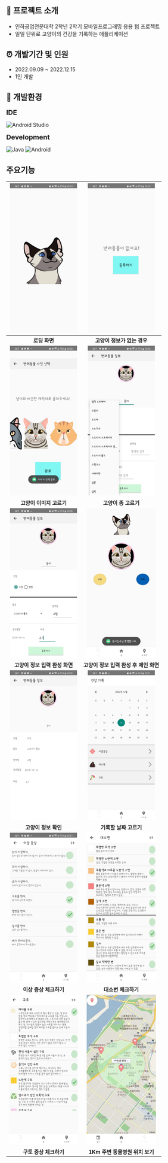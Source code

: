 ## :mag_right: 프로젝트 소개
- 인하공업전문대학 2학년 2학기 모바일프로그래밍 응용 텀 프로젝트
- 일일 단위로 고양이의 건강을 기록하는 애플리케이션
  
## ⏰ 개발기간 및 인원
- 2022.09.09 ~ 2022.12.15
- 1인 개발

## :hammer: 개발환경
<span style="font-size: 18px;">**IDE**</span>


![Android Studio](https://img.shields.io/badge/Android%20Studio-3DDC84.svg?style=for-the-badge&logo=android-studio&logoColor=white)

<span style="font-size: 18px;">**Development**</span>


![Java](https://img.shields.io/badge/java-%23ED8B00.svg?style=for-the-badge&logo=openjdk&logoColor=white)
![Android](https://img.shields.io/badge/Android-3DDC84?style=for-the-badge&logo=android&logoColor=white)

## 주요기능 
| <img src="images/Loading.jpg" height="400">| <img src="images/None_Information.jpg" height="400">|
| :----: | :----: | 
|**로딩 화면**|**고양이 정보가 없는 경우**|
|<img src="images/Choose_Image.jpg" height="400">|<img src="images/Choose_Type.jpg" height="400">|
|**고양이 이미지 고르기**|**고양이 종 고르기**|
|<img src="images/Finish_Input_Info.jpg" height="400">|<img src="images/Welcome_master.jpg" height="400">|
|**고양이 정보 입력 완성 화면**|**고양이 정보 입력 완성 후 메인 화면**|
|<img src="images/View_Info.jpg" height="400">|<img src="images/Choose_Date.jpg" height="400">|
|**고양이 정보 확인**|**기록할 날짜 고르기**|
|<img src="images/Check_abnormal symptoms.jpg" height="400">|<img src="images/Check_feces.jpg" height="400">|
|**이상 증상 체크하기**|**대소변 체크하기**|
|<img src="images/Check_throw up.jpg" height="400">|<img src="images/View_hospital.jpg" height="400">|
|**구토 증상 체크하기**|**1Km 주변 동물병원 위치 보기**|
